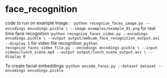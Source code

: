 # face_recognition
code to run on example image : ` python recognize_faces_image.py --encodings encodings.pickle \
	--image examples/example_01.png`
for real time face recognition :`python recognize_faces_video.py --encodings encodings.pickle \
	--output output/webcam_face_recognition_output.avi --display 1`
for video file recognition ;`python recognize_faces_video_file.py --encodings encodings.pickle \
	--input videos/lunch_scene.mp4 --output output/lunch_scene_output.avi \
	--display 0 `
	
To create facial embeddings :`python encode_faces.py --dataset dataset --encodings encodings.pickle`
  
